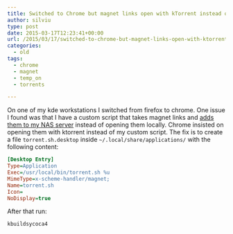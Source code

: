 ```yaml
---
title: Switched to Chrome but magnet links open with kTorrent instead of custom script
author: silviu
type: post
date: 2015-03-17T12:23:41+00:00
url: /2015/03/17/switched-to-chrome-but-magnet-links-open-with-ktorrent-instead-of-custom-script/
categories:
  - old
tags:
  - chrome
  - magnet
  - temp_on
  - torrents

---
```

On one of my kde workstations I switched from firefox to chrome. One issue I found was that I have a custom script that takes magnet links and [adds them to my NAS server][1] instead of opening them locally. Chrome insisted on opening them with ktorrent instead of my custom script. The fix is to create a file `torrent.sh.desktop` inside `~/.local/share/applications/` with the following content:

```ini
[Desktop Entry]
Type=Application
Exec=/usr/local/bin/torrent.sh %u
MimeType=x-scheme-handler/magnet;
Name=torrent.sh
Icon=
NoDisplay=true
```

After that run:
```bash
kbuildsycoca4
```

 [1]: http://www.sgvulcan.com/open-a-magnet-link-on-a-remote-or-local-transmission-server/